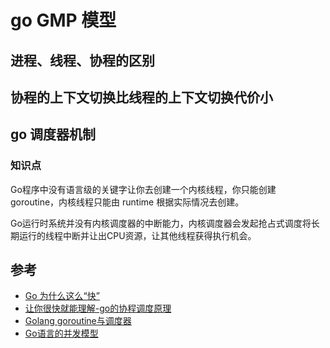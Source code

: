 # go GMP 模型


## 进程、线程、协程的区别

## 协程的上下文切换比线程的上下文切换代价小

## go 调度器机制

### 知识点

Go程序中没有语言级的关键字让你去创建一个内核线程，你只能创建 goroutine，内核线程只能由 runtime 根据实际情况去创建。

Go运行时系统并没有内核调度器的中断能力，内核调度器会发起抢占式调度将长期运行的线程中断并让出CPU资源，让其他线程获得执行机会。

## 参考

+ [Go 为什么这么“快”](https://zhuanlan.zhihu.com/p/111346689)
+ [让你很快就能理解-go的协程调度原理](https://blog.csdn.net/weixin_38054045/article/details/104098072)
+ [Golang goroutine与调度器](https://studygolang.com/articles/9211)
+ [Go语言的并发模型](https://www.golangroadmap.com/class/goadvanced/3-4.html#_1-2-%E7%94%A8%E6%88%B7%E7%BA%A7%E7%BA%BF%E7%A8%8B%E6%A8%A1%E5%9E%8B)



